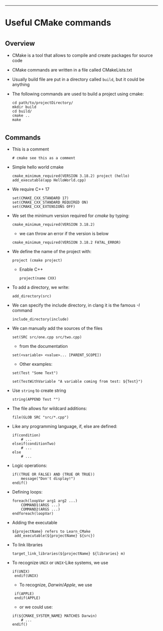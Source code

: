 
*** 
# Useful CMake commands

# 
## Overview
* CMake is a tool that allows to compile and create packages for source code
* CMake commands are written in a file called CMakeLists.txt
* Usually build file are put in a directory called `build`, but it could be anything
* The following commands are used to build a project using cmake:

  ```
  cd path/to/projectDirectory/
  mkdir build
  cd build/
  cmake ..
  make
  ```
# 
## Commands
* This is a comment

    `# cmake see this as a comment`

* Simple hello world cmake

    `cmake_minimum_required(VERSION 3.18.2)
   project (hello)
   add_executable(app HelloWorld.cpp)`

* We require C++ 17

    ```
    set(CMAKE_CXX_STANDARD 17)
    set(CMAKE_CXX_STANDARD_REQUIRED ON)
    set(CMAKE_CXX_EXTENSIONS OFF)
    ```
    
* We set the minimum version required for *cmake* by typing:

    `cmake_minimum_required(VERSION 3.18.2)`

    * we can throw an error if the version is below
    
    `cmake_minimum_required(VERSION 3.18.2 FATAL_ERROR)`

* We define the name of the project with:

    `project (cmake project)`

  * Enable C++
  
    `project(name CXX)`
    
* To add a directory, we write:

  `add_directory(src)`
  
* We can specify the include directory, in clang it is the famous *-I* command

  `include_directory(include)`
  
* We can manually add the sources of the files

  `set(SRC src/one.cpp src/two.cpp)`
  
  * from the documentation
  
  `set(<variable> <value>... [PARENT_SCOPE])`
  
  * Other examples:
  
  `set(Test "Some Text")`
  
  `set(TestWithVariable "A variable coming from test: ${Test}")`
  
* Use `string` to create string

  `string(APPEND Test "")`
  
* The file allows for wildcard additions:

  `file(GLOB SRC "src/*.cpp")`
  
* Like any programming language, if, else are defined:

  ```
  if(condition)
      # ...
  elseif(conditionTwo)
      # ...
  else
      # ...
  ```

* Logic operations:

  ```
  if((TRUE OR FALSE) AND (TRUE OR TRUE))
      message("Don't display!")
  endif()
  ```
  
* Defining loops:

  ```
  foreach(loopVar arg1 arg2 ...)
      COMMAND1(ARGS ...)
      COMMAND2(ARGS ...)
  endforeach(loopVar)
  ```
  
* Adding the executable

  ```
  ${projectName} refers to Learn_CMake 
   add_executable(${projectName} ${src})
   ```
   
* To link libraries

  `target_link_libraries(${projectName} ${libraries} m)`
  
* To recognize `UNIX` or `UNIX`-Like systems, we use

  ```
  if(UNIX)
   endif(UNIX)
  ```
  
  * To recognize, *Darwin*/*Apple*, we use
  
  ```
   if(APPLE)
   endif(APPLE)
   ```
   
   * or we could use:
   
   ```
   if(${CMAKE_SYSTEM_NAME} MATCHES Darwin)
       # ...
   endif()
    ```

